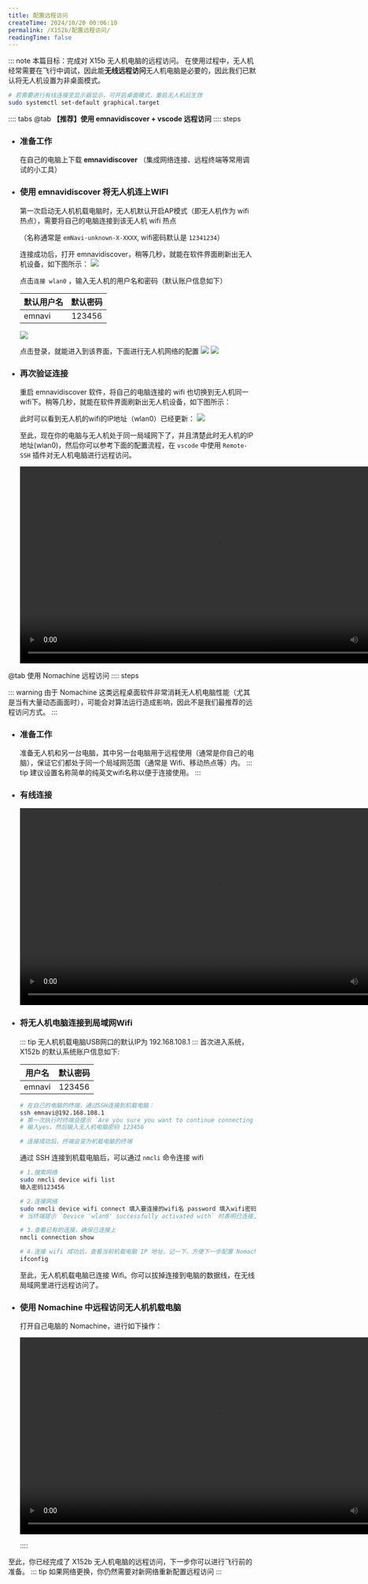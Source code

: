 ```yaml
---
title: 配置远程访问
createTime: 2024/10/20 00:06:10
permalink: /X152b/配置远程访问/
readingTime: false
---
```


::: note 本篇目标：完成对 X15b 无人机电脑的远程访问。
在使用过程中，无人机经常需要在飞行中调试，因此能**无线远程访问**无人机电脑是必要的，因此我们已默认将无人机设置为非桌面模式。

```bash
# 若需要进行有线连接至显示器显示，可开启桌面模式，重启无人机后生效
sudo systemctl set-default graphical.target
```

:::: tabs
@tab **【推荐】使用 emnavidiscover + vscode 远程访问**
:::: steps
- ### 准备工作
    在自己的电脑上下载 **emnavidiscover** （集成网络连接、远程终端等常用调试的小工具）

    <LinkCard title="点击下载 emnavidiscover" href="http://file.emnavi.tech/X280/Discover/emnavi-discover_0.2.3_amd64.deb" > </LinkCard> 

- ### 使用 emnavidiscover 将无人机连上WIFI

    第一次启动无人机机载电脑时，无人机默认开启AP模式（即无人机作为 wifi 热点），需要将自己的电脑连接到该无人机 wifi 热点
    
    （名称通常是 `emNavi-unknown-X-XXXX`, wifi密码默认是 `12341234`）

    连接成功后，打开 emnavidiscover，稍等几秒，就能在软件界面刷新出无人机设备，如下图所示：
    ![](https://emnavi-doc-img.oss-cn-beijing.aliyuncs.com/emnavi_assets/intro/emnavidiscover_step_1.png)

    点击`连接 wlan0` ，输入无人机的用户名和密码（默认账户信息如下）

    | 默认用户名        | 默认密码        |
    | ------------- |:-------------:|
    | emnavi      | 123456 |

    ![](https://emnavi-doc-img.oss-cn-beijing.aliyuncs.com/emnavi_assets/intro/emnavidiscover_step_2.png)

    点击登录，就能进入到该界面，下面进行无人机网络的配置
    ![](https://emnavi-doc-img.oss-cn-beijing.aliyuncs.com/emnavi_assets/intro/emnavidiscover_step_3.png)
    ![](https://emnavi-doc-img.oss-cn-beijing.aliyuncs.com/emnavi_assets/intro/emnavidiscover_step_4.png)

- ### 再次验证连接
    重启 emnavidiscover 软件，将自己的电脑连接的 wifi 也切换到无人机同一 wifi下。稍等几秒，就能在软件界面刷新出无人机设备，如下图所示：

    此时可以看到无人机的wifi的IP地址（wlan0）已经更新：
    ![](https://emnavi-doc-img.oss-cn-beijing.aliyuncs.com/emnavi_assets/intro/emnavidiscover_step_5.png)

    至此，现在你的电脑与无人机处于同一局域网下了，并且清楚此时无人机的IP地址(wlan0)，然后你可以参考下面的配置流程，在 `vscode` 中使用 `Remote-SSH` 插件对无人机电脑进行远程访问。

    <div>
    <video width="800" controls>
        <source src="https://emnavi-doc-img.oss-cn-beijing.aliyuncs.com/emnavi_video/intro/vscode-ssh.mp4" type="video/mp4" />
        您的浏览器不支持 video 标签。
    </video>
    </div>


@tab 使用 Nomachine 远程访问
:::: steps

::: warning 由于 Nomachine 这类远程桌面软件非常消耗无人机电脑性能（尤其是当有大量动态画面时），可能会对算法运行造成影响，因此不是我们最推荐的远程访问方式。
:::
- ### 准备工作
    准备无人机和另一台电脑，其中另一台电脑用于远程使用（通常是你自己的电脑），保证它们都处于同一个局域网范围（通常是 Wifi、移动热点等）内。
    ::: tip 建议设置名称简单的纯英文wifi名称以便于连接使用。
    :::

- ### 有线连接

    <div>
    <video width="800" controls>
        <source src="https://emnavi-doc-img.oss-cn-beijing.aliyuncs.com/emnavi_video/intro/usb_connect_drone.mp4" type="video/mp4" />
        您的浏览器不支持 video 标签。
    </video>
    </div>

    ###

- ### 将无人机电脑连接到局域网Wifi

    ::: tip 无人机机载电脑USB网口的默认IP为 192.168.108.1
    :::
    首次进入系统，X152b 的默认系统账户信息如下:

    | 用户名        | 默认密码        |
    | ------------- |:-------------:|
    | emnavi      | 123456 |

    ``` bash
    # 在自己的电脑的终端，通过SSH连接到机载电脑：
    ssh emnavi@192.168.108.1
    # 第一次执行时终端会提示 `Are you sure you want to continue connecting (yes/no/[fingerprint])?` 
    # 输入yes，然后输入无人机电脑密码 123456

    # 连接成功后，终端会变为机载电脑的终端

    ```

    通过 SSH 连接到机载电脑后，可以通过 `nmcli` 命令连接 wifi

    ``` bash
    # 1.搜索网络
    sudo nmcli device wifi list
    输入密码123456

    # 2.连接网络
    sudo nmcli device wifi connect 填入要连接的wifi名 password 填入wifi密码
    # 当终端提示 `Device 'wlan0' successfully activated with` 时表明已连接上

    # 3.查看已有的连接，确保已连接上
    nmcli connection show

    # 4.连接 wifi 成功后，查看当前机载电脑 IP 地址，记一下，方便下一步配置 Nomachine
    ifconfig
    ```
    至此，无人机机载电脑已连接 Wifi。你可以拔掉连接到电脑的数据线，在无线局域网里进行远程访问了。


- ### 使用 Nomachine 中远程访问无人机机载电脑
    打开自己电脑的 Nomachine，进行如下操作：
    <div>
    <video width="800" controls>
        <source src="https://emnavi-doc-img.oss-cn-beijing.aliyuncs.com/emnavi_video/intro/nomachine_add_drone.mp4" type="video/mp4" />
        您的浏览器不支持 video 标签。
    </video>
    </div>

    <LinkCard title="点击排查 Nomachine 常见问题" href="/X152b/电脑问题排查/Nomachine远程工具问题/" > </LinkCard>
::::

至此，你已经完成了 X152b 无人机电脑的远程访问，下一步你可以进行飞行前的准备。
::: tip 如果网络更换，你仍然需要对新网络重新配置远程访问
::: 
